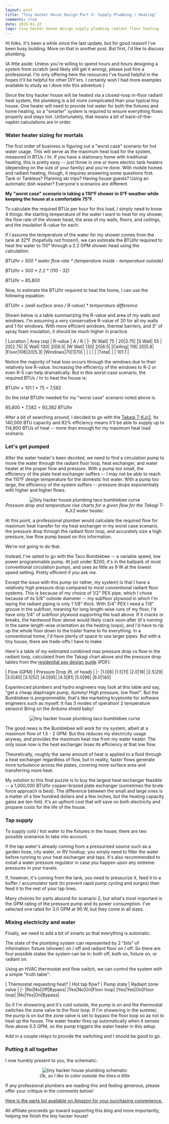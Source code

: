 ```yaml
---
layout: post
title: "Tiny Hacker House Design Part V: Supply Plumbing / Heating"
comments: true
date: 2015-01-22
tags: tiny hacker house design supply plumbing radiant floor heating
---
```


Hi folks. It's been a while since the last update, but for good reason! I've been
busy building. More on that in another post. But first, I'd like to discuss
plumbing.

(A little aside: Unless you're willing to spend hours and hours designing a
system from scratch (and likely still get it wrong), please just hire a
professional. I'm only offering here the resources I've found helpful in the
hopes it'll be helpful for other DIY'ers. I certainly wish I had more examples
available to study as I dove into this adventure.)

<!-- break -->

Since the tiny hacker house will be heated via a closed-loop in-floor radiant
heat system, the plumbing is a bit more complicated than your typical tiny
house. One heater will need to provide hot water for
both the fixtures and home heating, so a "smarter" system is required to ensure
everything flows properly and stays hot. Unfortunately, that means a bit
of back-of-the-napkin calculations are in order.

<h3>Water heater sizing for mortals</h3>

The first order of business is figuring out a "worst case" scenario
for hot water usage. This will serve as the maximum heat load for the system,
measured in BTUs / hr. If you have a stationary home with traditional heating,
this is pretty easy -- just throw in one or more electric tank heaters
(depending on the size of your family) and you're done. With mobile homes and
radiant heating, though, it requires answering some questions first. Tank or
Tankless? Planning ski trips? Having house guests? Using an automatic dish
washer? Everyone's scenarios are different.

__My "worst case" scenario is taking a 110&deg;F shower in 0&deg;F weather
while keeping the house at a comfortable 75&deg;F.__

To calculate the required BTUs per hour for this load, I simply need to know 4
things: the starting temperature of the water I want to heat for my shower, the
flow rate of the shower head, the area of my walls, floors, and ceilings, and
the insulation R-value for each.

If I assume the temperature of the water for my shower comes from the tank at
32&deg;F (hopefully not frozen!), we can estimate the BTU/hr required to heat
the water to 110&deg; through a 2.2 GPM shower head using the calculation:

_BTU/hr = 500 * water flow rate * (temperature inside - temperature outside)_

_BTU/hr = 500 * 2.2 * (110 - 32)_

_BTU/hr = 85,800_

Now, to estimate the BTU/hr required to heat the home, I can use the following
equation:

_BTU/hr = (wall surface area / R-value) * temperature difference_

Shown below is a table summarizing the R-value and area of my walls and
windows. I'm assuming a very conservative R-value of 20 for all my walls and 1
for windows. With more efficient windows, thermal barriers, and 3" of spray
foam insulation, it should be much higher in practice.

| Location | Area (sq) | R-value | A / R |
|-
|N Wall| 75 | 20|3.75|
|S Wall| 55 | 20|2.75|
|E Wall| 130| 20|6.5|
|W Wall| 130| 20|6.5|
|Ceiling| 116| 20|5.8|
|Floor|106|20|5.3|
|Windows|70|1|70|
| | | | |
|Total| | | 101.1 |

Notice the majority of heat loss occurs through the windows due to their
relatively low R-value. Increasing the efficiency of the windows to R-2 or even
R-5 can help dramatically. But in this worst-case scenario, the required BTUs /
hr to heat the house is:

BTU/hr = 101.1 * 75 = 7,582

So the total BTU/hr needed for my "worst case" scenario noted above is

85,800 + 7,582 = 93,382 BTU/hr

After a bit of searching around, I decided to go with the
[Takagi T-KJr2](http://www.takagi.com/products/tankless-water-heaters/t-kjr2-in-p).
Its 140,000 BTU capacity and 82% efficiency means it'll be able to supply up to
114,800 BTUs of heat -- more than enough for my maximum heat load scenario.

<h3>Let's get pumped</h3>

After the water heater's been decided, we need to find a circulation pump to
move the water through the radiant floor loop, heat exchanger, and water heater
at the proper flow and pressure. With a pump too small, the efficiency of the
plate heat exchanger suffers -- I may not be able to reach the 110&deg;F design
temperature for the domestic hot water. With a pump too large, the efficiency
of the system suffers -- pressure drops exponentially with higher and higher
flows.

<center>
<img src="/img/plumbing/takagi_curve.png"
  alt="tiny hacker house plumbing taco bumblebee curve">
<div class="caption">
<i>Pressure drop and temperature rise charts for a given flow for the
Takagi T-KJr2 water heater.</i>
</div>
</center>

At this point, a professional plumber would calculate the required flow for
maximum heat transfer for my heat exchanger in my worst case scenario, the
pressure drop through the radiant floor loop, and accurately size a high
pressure, low flow pump based on this information.

We're not going to do that.

Instead, I've opted to go with the Taco Bumblebee -- a variable speed, low
power programmable pump. At just under $200, it's in the ballpark of most
conventional circulation pumps, and uses as little as 9 W at the lowest speed
setting. Pretty efficient if you ask me.

Except the issue with this pump (or rather, my system) is that I have a
relatively high pressure drop compared to most conventional radiant floor
systems. This is because of my choice of 1/2" PEX pipe, which I chose because
of its 5/8" outside diameter -- my subfloor plywood in which I'm laying the
radiant piping is only 1 1/8" thick. With 3/4" PEX I need a 7/8" groove in the
subfloor, meaning for long length-wise runs of my floor, I'd have only 1/4" of
subfloor plywood supporting the load above. If it cracks or breaks, the
hardwood floor above would likely crack soon after (it's running in the same
length-wise orientation as the heating loops), and I'd have to rip up the whole
floor down to the trailer frame to fix everything. In a conventional home, I'd
have plenty of space to use larger pipes. But with a tiny house, there are
trade-offs I have to make.

Here's a table of my estimated combined max pressure drop vs flow in the
radiant loop, calculated from the Takagi chart above and the pressure drop
tables from the [residential pex design
guide](http://www.huduser.org/portal/publications/pex_design_guide.pdf) (PDF):

| Flow (GPM) | Pressure Drop (ft. of head) |
|-
|1.0|6|
|1.5|11|
|2.0|18|
|2.5|29|
|3.0|40|
|3.5|52|
|4.0|65|
|4.5|81|
|5.0|96|
|6.0|140|

Experienced plumbers and hydro engineers may look at this table and say, "get a
cheap diaphragm pump, dummy! High pressure, low flow!". But the Bumblebee is
_programmable_, that's like marketing kryptonite for software engineers such as
myself. It has 3 modes of operation! 2 temperature sensors! Bring on the
Arduino shield baby!

<center>
<img src="/img/plumbing/taco_curve.png"
  alt="tiny hacker house plumbing taco bumblebee curve">
</center>

The good news is the Bumblebee will work for my system, albeit at a maximum
flow of 1.5 - 2 GPM. But this reduces my electricity usage anyway, and provides
the maximum heat rise from my water heater. The only issue now is the heat
exchanger loses its efficiency at that low flow.

Theoretically, roughly the same amount of heat is applied to a fluid through a
heat exchanger regardless of flow, but in reality, faster flows generate more
turbulence across the plates, covering more surface area and transferring more
heat.

My solution to this final puzzle is to buy the largest heat exchanger feasible
-- a 1,000,000 BTU/hr copper-brazed plate exchanger (sometimes the brute force
approach is best). The difference between the small and large ones is
a matter of a few hundred dollars and a few inches, but the heating capacity
gains are ten-fold. It's an upfront cost that will save on both electricity and
propane costs for the life of the house.

<h3>Tap supply</h3>

To supply cold / hot water to the fixtures in the house, there are two possible
scenarios to take into account.

If the tap water's already coming from a pressurized source such as a garden
hose, city water, or RV hookup, you simply need to filter the water before
running to your heat exchanger and taps. It's also recommended to install a
water pressure regulator in case you happen upon any extreme pressures in your
travels.

If, however, it's coming from the tank, you need to pressurize it, feed it to a
buffer / accumulator tank (to prevent rapid pump cycling and surges) then feed
it to the rest of your tap lines.

Many choices for parts abound for scenario 2, but what's most important is the
GPM rating of the pressure pump and its power consumption. I've selected one
rated for 3.0 GPM at 90 W, but they come in all sizes.

<h3>Mixing electricity and water</h3>

Finally, we need to add a bit of smarts so that everything is automatic.

The state of the plumbing system can represented by 2 "bits" of information:
fixture (shower) on / off and radiant floor on / off. So there are four
possible states the system can be in: both off, both on, fixture on, or radiant
on.

Using an HVAC thermostat and flow switch, we can control the system with a
simple "truth table":

| Thermostat requesting heat? | Hot tap flow? | Pump state | Radiant zone valve |
|-
|No|No|Off|Bypass|
|Yes|No|On|Floor loop|
|Yes|Yes|On|Floor loop|
|No|Yes|On|Bypass|

So if I'm showering and it's cold outside, the pump is on and the thermostat
switches the zone valve to the floor loop. If I'm showering in the summer,
the pump is on but the zone valve is set to bypass the floor loop so as not to heat up the
house. The water heater fires up automatically when it senses flow above 0.5
GPM, so the pump triggers the water heater in this setup.

Add in a couple relays to provide the switching and I should be good to go.

<h3>Putting it all together</h3>

I now humbly present to you, the schematic:

<center>
<img src="/img/plumbing/schematic.png"
  alt="tiny hacker house plumbing schematic">
<div class="caption">
<i>Ok, so I like to color outside the lines a little</i>
</div>
</center>

If any professional plumbers are reading this and feeling generous,
please offer your critique in the comments below!

<div class="affiliate">
<a target="_blank" href="http://www.amazon.com/gp/registry/wishlist/3UO2734WKC9ZX/?ie=UTF8&camp=1789&creative=390957&linkCode=ur2&tag=modebedo-20&linkId=MEA4QQYH5C4GCF5I">Here is the parts list available on Amazon for your purchasing convenience.</a>
<img src="https://ir-na.amazon-adsystem.com/e/ir?t=modebedo-20&l=ur2&o=1" width="1" height="1" border="0" alt="" style="border:none !important; margin:0px !important;" />
</div>

All affiliate proceeds go toward supporting this blog and more importantly,
helping me finish the tiny hacker house!


